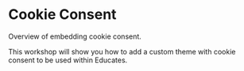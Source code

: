 # Cookie Consent

Overview of embedding cookie consent.

This workshop will show you how to add a custom theme with cookie consent to be used within Educates.